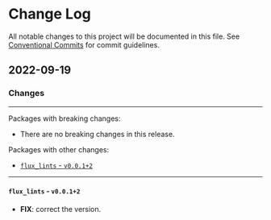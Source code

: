 # Change Log

All notable changes to this project will be documented in this file.
See [Conventional Commits](https://conventionalcommits.org) for commit guidelines.

## 2022-09-19

### Changes

---

Packages with breaking changes:

 - There are no breaking changes in this release.

Packages with other changes:

 - [`flux_lints` - `v0.0.1+2`](#flux_lints---v0012)

---

#### `flux_lints` - `v0.0.1+2`

 - **FIX**: correct the version.

